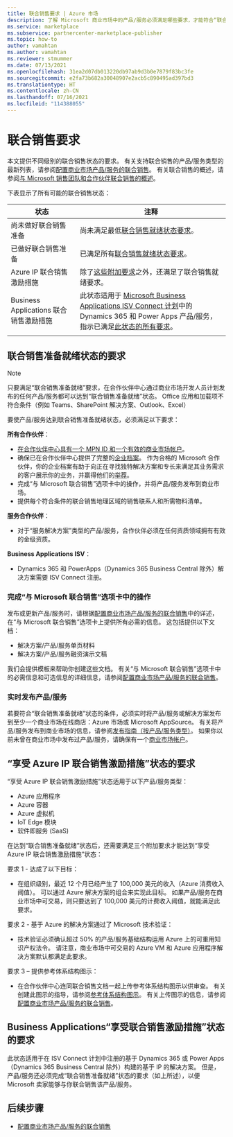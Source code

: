 ```yaml
---
title: 联合销售要求 | Azure 市场
description: 了解 Microsoft 商业市场中的产品/服务必须满足哪些要求，才能符合“联合销售准备就绪”或“享受联合销售激励措施”状态条件。
ms.service: marketplace
ms.subservice: partnercenter-marketplace-publisher
ms.topic: how-to
author: vamahtan
ms.author: vamahtan
ms.reviewer: stmummer
ms.date: 07/13/2021
ms.openlocfilehash: 31ea2d07db013220db97ab9d3b0e7879f83bc3fe
ms.sourcegitcommit: e2fa73b682a30048907e2acb5c890495ad397bd3
ms.translationtype: HT
ms.contentlocale: zh-CN
ms.lasthandoff: 07/16/2021
ms.locfileid: "114388055"
---
```

# <a name="co-sell-requirements"></a>联合销售要求

本文提供不同级别的联合销售状态的要求。 有关支持联合销售的产品/服务类型的最新列表，请参阅[配置商业市场产品/服务的联合销售](co-sell-configure.md)。 有关联合销售的概述，请参阅[与 Microsoft 销售团队和合作伙伴联合销售的概述](co-sell-overview.md)。

下表显示了所有可能的联合销售状态：

| 状态 | 注释 |
| ------------ | ------------- |
| 尚未做好联合销售准备 | 尚未满足最低[联合销售就绪状态要求](#requirements-for-co-sell-ready-status)。 |
| 已做好联合销售准备 | 已满足所有[联合销售就绪状态要求](#requirements-for-co-sell-ready-status)。 |
| Azure IP 联合销售激励措施 | 除了[这些附加要求](#requirements-for-azure-ip-co-sell-incentive-status)之外，还满足了联合销售就绪要求。 |
| Business Applications 联合销售激励措施 | 此状态适用于 [Microsoft Business Applications ISV Connect 计划](business-applications-isv-program.md)中的 Dynamics 365 和 Power Apps 产品/服务，指示已满足[此状态的所有要求](#requirements-for-business-applications-co-sell-incentive-status)。 |
|||

## <a name="requirements-for-co-sell-ready-status"></a>联合销售准备就绪状态的要求

> [!NOTE]
> 只要满足“联合销售准备就绪”要求，在合作伙伴中心通过商业市场开发人员计划发布的任何产品/服务都可以达到“联合销售准备就绪”状态。 Office 应用和加载项不符合条件（例如 Teams、SharePoint 解决方案、Outlook、Excel）

要使产品/服务达到联合销售准备就绪状态，必须满足以下要求：

**所有合作伙伴**：

- [在合作伙伴中心具有一个 MPN ID 和一个有效的商业市场帐户](create-account.md)。
- 确保已在合作伙伴中心提供了完整的[企业档案](/partner-center/create-a-marketing-profile)。 作为合格的 Microsoft 合作伙伴，你的企业档案有助于向正在寻找独特解决方案和专长来满足其业务需求的客户展示你的业务，并赢得他们的[举荐](/partner-center/referrals)。
- 完成“与 Microsoft 联合销售”选项卡中的操作，并将产品/服务发布到商业市场。
- 提供每个符合条件的联合销售地理区域的销售联系人和所需物料清单。

**服务合作伙伴**：

- 对于“服务解决方案”类型的产品/服务，合作伙伴必须在任何资质领域拥有有效的金级资质。

**Business Applications ISV**：

- Dynamics 365 和 PowerApps（Dynamics 365 Business Central 除外）解决方案需要 ISV Connect 注册。

### <a name="complete-the-co-sell-with-microsoft-tab"></a>完成“与 Microsoft 联合销售”选项卡中的操作

发布或更新产品/服务时，请根据[配置商业市场产品/服务的联合销售](./co-sell-configure.md)中的详述，在“与 Microsoft 联合销售”选项卡上提供所有必需的信息。 这包括提供以下文档：

- 解决方案/产品/服务单页材料
- 解决方案/产品/服务融资演示文稿

我们会提供模板来帮助你创建这些文档。 有关“与 Microsoft 联合销售”选项卡中的必需信息和可选信息的详细信息，请参阅[配置商业市场产品/服务的联合销售](./co-sell-configure.md)。

### <a name="publish-your-offer-live"></a>实时发布产品/服务

若要符合“联合销售准备就绪”状态的条件，必须实时将产品/服务或解决方案发布到至少一个商业市场在线商店：Azure 市场或 Microsoft AppSource。 有关将产品/服务发布到商业市场的信息，请参阅[发布指南（按产品/服务类型）](publisher-guide-by-offer-type.md)。 如果你以前未曾在商业市场中发布过产品/服务，请确保有一个[商业市场帐户](create-account.md)。

## <a name="requirements-for-azure-ip-co-sell-incentive-status"></a>“享受 Azure IP 联合销售激励措施”状态的要求

“享受 Azure IP 联合销售激励措施”状态适用于以下产品/服务类型：

- Azure 应用程序
- Azure 容器
- Azure 虚拟机
- IoT Edge 模块
- 软件即服务 (SaaS)

在达到“联合销售准备就绪”状态后，还需要满足三个附加要求才能达到“享受 Azure IP 联合销售激励措施”状态：

要求 1 - 达成了以下目标：

- 在组织级别，最近 12 个月已经产生了 100,000 美元的收入（Azure 消费收入阈值）。 可以通过 Azure 解决方案的组合来实现此目标。 如果产品/服务在商业市场中可交易，则只要达到了 100,000 美元的计费收入阈值，就能满足此要求。

要求 2 - 基于 Azure 的解决方案通过了 Microsoft 技术验证：
- 技术验证必须确认超过 50% 的产品/服务基础结构运用 Azure 上的可重用知识产权法令。 请注意，商业市场中可交易的 Azure VM 和 Azure 应用程序解决方案默认都满足此要求。

要求 3 – 提供参考体系结构图示：
- 在合作伙伴中心连同联合销售文档一起上传参考体系结构图示以供审查。 有关创建此图示的指导，请参阅[参考体系结构图示](reference-architecture-diagram.md)。 有关上传图示的信息，请参阅[配置商业市场产品/服务的联合销售](./co-sell-configure.md)。

## <a name="requirements-for-business-applications-co-sell-incentive-status"></a>Business Applications“享受联合销售激励措施”状态的要求

此状态适用于在 ISV Connect 计划中注册的基于 Dynamics 365 或 Power Apps（Dynamics 365 Business Central 除外）构建的基于 IP 的解决方案。 但是，产品/服务还必须完成“联合销售准备就绪”状态的要求（如上所述），以便 Microsoft 卖家能够与你联合销售该产品/服务。

## <a name="next-steps"></a>后续步骤

- [配置商业市场产品/服务的联合销售](./co-sell-configure.md)